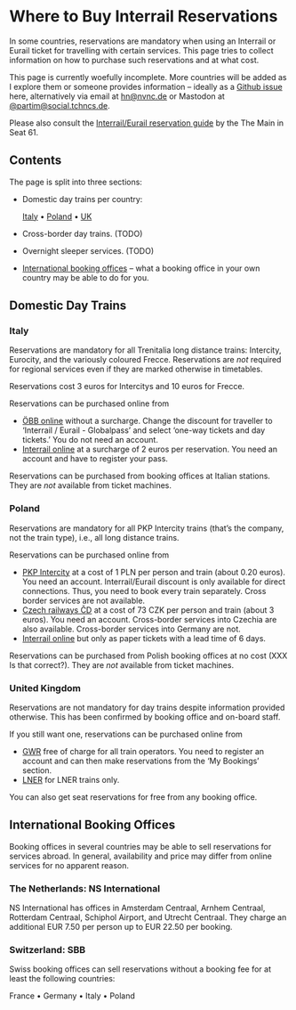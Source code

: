 # Where to Buy Interrail Reservations

In some countries, reservations are mandatory when using an Interrail
or Eurail ticket for travelling with certain services. This page tries
to collect information on how to purchase such reservations and at what
cost.

This page is currently woefully incomplete. More countries will be added
as I explore them or someone provides information – ideally as a [Github
issue](https://github.com/partim/random-travel-docs/issues/new)
here, alternatively via email at [hn@nvnc.de](mailto:hn@nvnc.de)
or Mastodon at [@partim@social.tchncs.de](https://social.tchncs.de/@partim).

Please also consult the
[Interrail/Eurail reservation
guide](https://www.seat61.com/interrail-and-eurail-reservations.htm) by
the The Main in Seat 61.

## Contents

The page is split into three sections:

* Domestic day trains per country:

  [Italy](#italy) • [Poland](#poland) • [UK](#united_kingdom) 

* Cross-border day trains. (TODO)

* Overnight sleeper services. (TODO)

* [International booking offices](#international_booking_offices) – what a
  booking office in your own country may be able to do for you.


## Domestic Day Trains

### Italy

Reservations are mandatory for all Trenitalia long distance trains:
Intercity, Eurocity, and the variously coloured Frecce. Reservations are
_not_ required for regional services even if they are marked otherwise in
timetables.

Reservations cost 3 euros for Intercitys and 10 euros for Frecce.

Reservations can be purchased online from

* [ÖBB online](https://shop.oebbtickets.at) without a surcharge. Change
  the discount for traveller to ‘Interrail / Eurail - Globalpass’ and
  select ‘one-way tickets and day tickets.’ You do not need an account.
* [Interrail online](https://www.interrail.eu/en/book-reservations#/) at
  a surcharge of 2 euros per reservation. You need an account and have to
  register your pass.

Reservations can be purchased from booking offices at Italian stations.
They are _not_ available from ticket machines.

### Poland

Reservations are mandatory for all PKP Intercity trains (that’s the
company, not the train type), i.e., all long distance trains.

Reservations can be purchased online from

* [PKP Intercity](https://www.intercity.pl/en/) at a cost of 1 PLN per
  person and train (about 0.20 euros). You need an account.
  Interrail/Eurail discount is only available for direct connections.
  Thus, you need to book every train separately. Cross border services are
  not available.
* [Czech railways ČD](https://www.cd.cz/) at a cost of 73 CZK per
  person and train (about 3 euros). You need an account. Cross-border
  services into Czechia are also available. Cross-border services into
  Germany are not.
* [Interrail online](https://www.interrail.eu/en/book-reservations#/) but
  only as paper tickets with a lead time of 6 days.

Reservations can be purchased from Polish booking offices at no cost (XXX
Is that correct?). 
They are _not_ available from ticket machines.

### United Kingdom

Reservations are not mandatory for day trains despite information provided
otherwise. This has been confirmed by booking office and on-board staff.

If you still want one, reservations can be purchased online from

* [GWR](https://www.gwr.com/) free of charge for all train operators. You
  need to register an account and can then make reservations from the ‘My
  Bookings’ section.
* [LNER](https://www.lner.co.uk/travel-information/make-a-reservation/)
  for LNER trains only.

You can also get seat reservations for free from any booking office.


## International Booking Offices

Booking offices in several countries may be able to sell reservations for
services abroad. In general, availability and price may differ from online
services for no apparent reason.

### The Netherlands: NS International

NS International has offices in Amsterdam Centraal, Arnhem Centraal,
Rotterdam Centraal, Schiphol Airport, and Utrecht Centraal. They charge an
additional EUR 7.50 per person up to EUR 22.50 per booking.

### Switzerland: SBB

Swiss booking offices can sell reservations without a booking fee for at
least the following countries:

France • Germany • Italy • Poland

